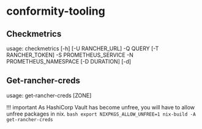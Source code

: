 # conformity-tooling

## Checkmetrics

usage: checkmetrics [-h] [-U RANCHER_URL] -Q QUERY [-T RANCHER_TOKEN] -S PROMETHEUS_SERVICE -N PROMETHEUS_NAMESPACE [-D DURATION] [-d]

## Get-rancher-creds

usage: get-rancher-creds [ZONE] 

!!! important
    As HashiCorp Vault has become unfree, you will have to allow unfree packages in nix.
    ```bash
    export NIXPKGS_ALLOW_UNFREE=1
    nix-build -A get-rancher-creds
    ```
